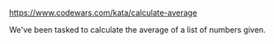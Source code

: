 https://www.codewars.com/kata/calculate-average

We've been tasked to calculate the average of a list of numbers given.